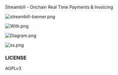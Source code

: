 Streambill - Onchain Real Time Payments & Invoicing

![streambill-banner.png](https://cdn.dorahacks.io/static/files/1914c13da39fef79ad6e8ab4274b8a75.png)

![With.png](https://cdn.dorahacks.io/static/files/1914c13fc753ea3827e9bdc49ce82579.png)

![Diagram.png](https://cdn.dorahacks.io/static/files/1914c1483e5f94e5730fb5e4cbe815c2.png)

![ss.png](https://cdn.dorahacks.io/static/files/1914c14d0cd514410f5b03e42a6aaefd.png)

### LICENSE

AGPLv3

